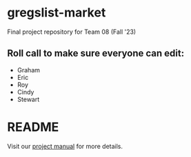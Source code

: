 # gregslist-market
Final project repository for Team 08 (Fall '23)

## Roll call to make sure everyone can edit:
- Graham
- Eric
- Roy
- Cindy
- Stewart

# README

Visit our [project manual](https://github.com/uiowahjmjohnsonselt2023/gregslist-market/wiki/User-Manual) for more details.

